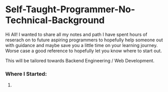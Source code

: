 # Self-Taught-Programmer-No-Technical-Background

Hi All! I wanted to share all my notes and path I have spent hours of reserach on to future aspiring programmers to hopefully help someone out with guidance and maybe save you a little time on your learning journey. Worse case a good reference to hopefully let you know where to start out.

This will be tailored towards Backend Engineering / Web Development.

### Where I Started:
1)
